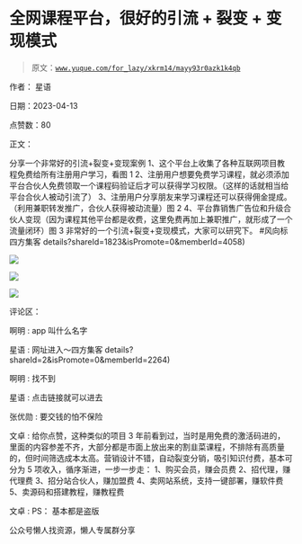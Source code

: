 # 全网课程平台，很好的引流 + 裂变 + 变现模式

> 原文：[`www.yuque.com/for_lazy/xkrm14/mayy93r0azk1k4qb`](https://www.yuque.com/for_lazy/xkrm14/mayy93r0azk1k4qb)

作者： 星语

日期：2023-04-13

点赞数：80

正文：

分享一个非常好的引流+裂变+变现案例 1、这个平台上收集了各种互联网项目教程免费给所有注册用户学习，看图 1 2、注册用户想要免费学习课程，就必须添加平台合伙人免费领取一个课程码验证后才可以获得学习权限。（这样的话就相当给平台合伙人被动引流了） 3、注册用户分享朋友来学习课程还可以获得佣金提成。（利用兼职转发推广，合伙人获得被动流量）图 2 4、平台靠销售广告位和升级合伙人变现（因为课程其他平台都是收费，这里免费再加上兼职推广，就形成了一个流量闭环）图 3 非常好的一个引流+裂变+变现模式，大家可以研究下。 #风向标 四方集客 details?shareId=1823&isPromote=0&memberId=4058)

![](img/7217a0c163f611fe5aad84c07896158d.png)

![](img/de5609b7584c1399c8a9ad0c854779fa.png)

![](img/e481bd5d451287541dbe40b7f359541c.png)

评论区：

啊明 : app 叫什么名字

星语 : 网址进入～四方集客 details?shareId=2&isPromote=0&memberId=2264)

啊明 : 找不到

星语 : 点击链接就可以进去

张优勋 : 要交钱的怕不保险

文卓 : 给你点赞，这种类似的项目 3 年前看到过，当时是用免费的激活码进的，里面的内容参差不齐，大部分都是市面上放出来的割韭菜课程，不排除有高质量的，但时间筛选成本太高。营销设计不错，自动裂变分销，吸引知识付费，基本可分为 5 项收入，循序渐进，一步一步走： 1、购买会员，赚会员费 2、招代理，赚代理费 3、招分站合伙人，赚加盟费 4、卖网站系统，支持一键部署，赚软件费 5、卖源码和搭建教程，赚教程费

文卓 : PS： 基本都是盗版

公众号懒人找资源，懒人专属群分享


